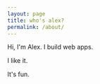 ```yaml
---
layout: page
title: who's alex?
permalink: /about/
---
```


Hi, I'm Alex. I build web apps. 

I like it. 

It's fun.
